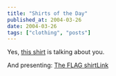 ```yaml
---
title: "Shirts of the Day"
published_at: 2004-03-26
date: 2004-03-26
tags: ["clothing", "posts"]
---
```

Yes, [this shirt](http://www.tshirthell.com/shirts/tshirt.php?sku=a291) is talking about you.  

And presenting: [The FLAG shirt](http://www.mightygirl.net/iflag.html)[Link]()